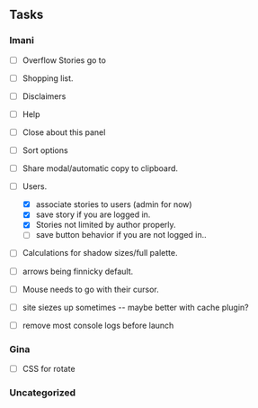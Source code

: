 ## Tasks
### Imani
- [ ] Overflow Stories go to
- [ ] Shopping list.
- [ ] Disclaimers
- [ ] Help
- [ ] Close about this panel
- [ ] Sort options
- [ ] Share modal/automatic copy to clipboard.
- [ ] Users.
  - [x] associate stories to users (admin for now)
  - [x] save story if you are logged in.
  - [x] Stories not limited by author properly.
  - [ ] save button behavior if you are not logged in..
- [ ] Calculations for shadow sizes/full palette.
- [ ] arrows being finnicky default.
- [ ] Mouse needs to go with their cursor.
- [ ] site siezes up sometimes -- maybe better with cache plugin?
- [ ] remove most console logs before launch


### Gina
- [ ] CSS for rotate


### Uncategorized

